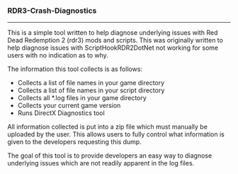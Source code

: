 ### RDR3-Crash-Diagnostics
-------
This is a simple tool written to help diagnose underlying issues with Red Dead Redemption 2 (rdr3) mods and scripts. This was originally written to help diagnose issues with ScriptHookRDR2DotNet not working for some users with no indication as to why.

The information this tool collects is as follows:
- Collects a list of file names in your game directory
- Collects a list of file names in your script directory
- Collects all *.log files in your game directory
- Collects your current game version
- Runs DirectX Diagnostics tool

All information collected is put into a zip file which must manually be uploaded by the user. This allows users to fully control what information is given to the developers requesting this dump.

The goal of this tool is to provide developers an easy way to diagnose underlying issues which are not readily apparent in the log files.
